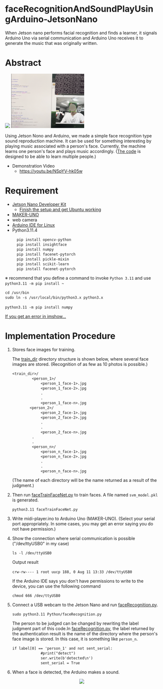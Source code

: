 # faceRecognitionAndSoundPlayUsingArduino-JetsonNano
When Jetson nano performs facial recognition and finds a learner, it signals Arduino Uno via serial communication and Arduino Uno receives it to generate the music that was originally written.

# Abstract
<img src="/images/setting.png" width=240> <img src="/images/faceRecognition.png" width=240>


Using Jetson Nono and Arduino, we made a simple face recognition type sound reproduction machine.
It can be used for something interesting by playing music associated with a person's face.
Currently, the machine learns one person's face and plays music accordingly.
([The code](/Python/faceTrainFaceNet.py) is designed to be able to learn multiple people.)
* Demonstration Video
  * https://youtu.be/NSpYV-hk05w

# Requirement
* [Jetson Nano Developer Kit](https://developer.nvidia.com/embedded/jetson-nano-developer-kit)
  * [Finish the setup and get Ubuntu working](https://developer.nvidia.com/embedded/learn/get-started-jetson-nano-devkit)
* [MAKER-UNO](https://futuranet.it/futurashop/image/catalog/data/Download/Maker%20Uno%20User's%20Manual.pdf)
* web camera
* [Arduino IDE for Linux](https://docs.arduino.cc/software/ide-v1/tutorials/Linux)
* Python3.11.4
  ```
    pip install opencv-python
    pip install insightface
    pip install numpy
    pip install facenet-pytorch
    pip install pickle-mixin
    pip install scikit-learn
    pip install facenet-pytorch
    ```
    

※ recommend that you define a command to invoke `Python 3.11` and use `python3.11 -m pip install ~`
```
cd /usr/bin
sudo ln -s /usr/local/bin/python3.x python3.x

python3.11 -m pip install numpy
```
[If you get an error in imshow...](https://qiita.com/tik26/items/a75e03e523926cd2f059)


# Implementation Procedure
1. Stores face images for training.


   The [train_dir](/Python/train_dir/) directory structure is shown below, where several face images are stored. (Recognition of as few as 10 photos is possible.)
   ```
   <train_dir>/
            <person_1>/
                <person_1_face-1>.jpg
                <person_1_face-2>.jpg
                .
                .
                <person_1_face-n>.jpg
           <person_2>/
                <person_2_face-1>.jpg
                <person_2_face-2>.jpg
                .
                .
                <person_2_face-n>.jpg
            .
            .
            <person_n>/
                <person_n_face-1>.jpg
                <person_n_face-2>.jpg
                .
                .
                <person_n_face-n>.jpg
   ```
   (The name of each directory will be the name returned as a result of the judgment.)
2. Then run [faceTrainFaceNet.py](/Python/faceTrainFaceNet.py) to train faces. A file named `svm_model.pkl` is generated.
   ```
   python3.11 faceTrainFaceNet.py
   ```
3. Write midi-player.ino to Arduino Uno (MAKER-UNO). (Select your serial port appropriately. In some cases, you may get an error saying you do not have permission.)
4. Show the connection where serial communication is possible ("/dev/ttyUSB0" in my case)
   ```
   ls -l /dev/ttyUSB0
   ```
   Output result


   `crw-rw---- 1 root uucp 188, 0 Aug 11 13:33 /dev/ttyUSB0`


   If the Arduino IDE says you don't have permissions to write to the device, you can use the following command
   ```
   chmod 666 /dev/ttyUSB0
   ```
5. Connect a USB webcam to the Jetson Nano and run [faceRecognition.py](/Python/faceRecgnition.py).
   ```
   sudo python3.11 Python/faceRecognition.py
   ```
   The person to be judged can be changed by rewriting the label judgment part of this code.In [faceRecognition.py](/Python/faceRecgnition.py), the label returned by the authentication result is the name of the directory where the person's face image is stored. In this case, it is something like `person_n`.
   ```
   if label[0] == 'person_1' and not sent_serial:
                #print("detect")
                ser.write(b'detected\n')
                sent_serial = True
   ```
6. When a face is detected, the Arduino makes a sound.
<p align="center">
    <img src="/images/recognitionAndSound.png" width=480>
</p>




